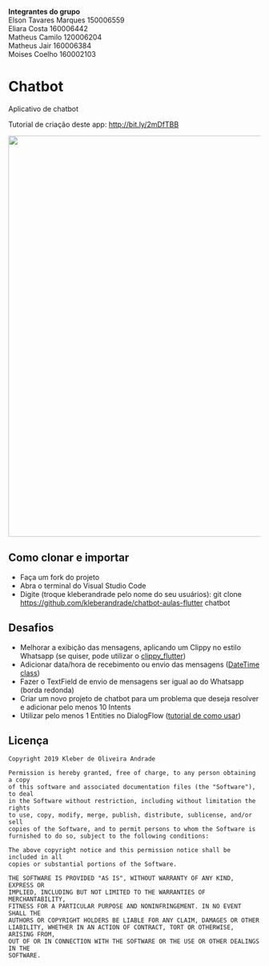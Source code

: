 **Integrantes do grupo**  
Elson Tavares Marques  150006559  
Eliara Costa  160006442  
Matheus Camilo  120006204  
Matheus Jair  160006384  
Moises Coelho  160002103  

# Chatbot

Aplicativo de chatbot

Tutorial de criação deste app: http://bit.ly/2mDfTBB

<p align="center">
    <img src="https://miro.medium.com/max/1440/1*2JCTeW4Use_q4OmA1gnC1w.png" width="800"/>
</p>

## Como clonar e importar

-   Faça um fork do projeto
-   Abra o terminal do Visual Studio Code
-   Digite (troque kleberandrade pelo nome do seu usuários): git clone https://github.com/kleberandrade/chatbot-aulas-flutter chatbot

## Desafios

- Melhorar a exibição das mensagens, aplicando um Clippy no estilo Whatsapp (se quiser, pode utilizar o [clippy_flutter](https://pub.dev/packages/clippy_flutter))
- Adicionar data/hora de recebimento ou envio das mensagens ([DateTime class](https://api.flutter.dev/flutter/dart-core/DateTime-class.html))
- Fazer o TextField de envio de mensagens ser igual ao do Whatsapp (borda redonda)
- Criar um novo projeto de chatbot para um problema que deseja resolver e adicionar pelo menos 10 Intents
- Utilizar pelo menos 1 Entities no DialogFlow ([tutorial de como usar](https://www.youtube.com/watch?v=3ePcMGW5cjo))

## Licença

    Copyright 2019 Kleber de Oliveira Andrade
    
    Permission is hereby granted, free of charge, to any person obtaining a copy
    of this software and associated documentation files (the "Software"), to deal
    in the Software without restriction, including without limitation the rights
    to use, copy, modify, merge, publish, distribute, sublicense, and/or sell
    copies of the Software, and to permit persons to whom the Software is
    furnished to do so, subject to the following conditions:
    
    The above copyright notice and this permission notice shall be included in all
    copies or substantial portions of the Software.
    
    THE SOFTWARE IS PROVIDED "AS IS", WITHOUT WARRANTY OF ANY KIND, EXPRESS OR
    IMPLIED, INCLUDING BUT NOT LIMITED TO THE WARRANTIES OF MERCHANTABILITY,
    FITNESS FOR A PARTICULAR PURPOSE AND NONINFRINGEMENT. IN NO EVENT SHALL THE
    AUTHORS OR COPYRIGHT HOLDERS BE LIABLE FOR ANY CLAIM, DAMAGES OR OTHER
    LIABILITY, WHETHER IN AN ACTION OF CONTRACT, TORT OR OTHERWISE, ARISING FROM,
    OUT OF OR IN CONNECTION WITH THE SOFTWARE OR THE USE OR OTHER DEALINGS IN THE
    SOFTWARE.
